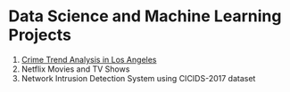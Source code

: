 # Data Science and Machine Learning Projects
1. [Crime Trend Analysis in Los Angeles](https://crime-in-la.streamlit.app)
2. Netflix Movies and TV Shows
3. Network Intrusion Detection System using CICIDS-2017 dataset